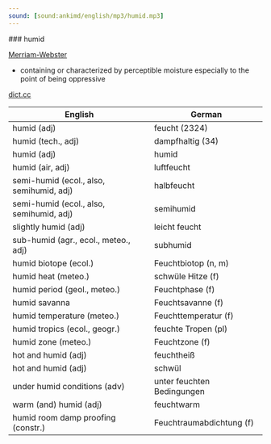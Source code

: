 ```yaml
---
sound: [sound:ankimd/english/mp3/humid.mp3]
---
```


\### humid

[Merriam-Webster](https://www.merriam-webster.com/dictionary/humid)

- containing or characterized by perceptible moisture especially to the point of being oppressive

[dict.cc](https://www.dict.cc/humid)

| English        | German       |
| -------------- | ------------ |
| humid (adj) | feucht (2324) |
| humid (tech., adj) | dampfhaltig (34) |
| humid (adj) | humid |
| humid (air, adj) | luftfeucht |
| semi-humid (ecol., also, semihumid, adj) | halbfeucht |
| semi-humid (ecol., also, semihumid, adj) | semihumid |
| slightly humid (adj) | leicht feucht |
| sub-humid (agr., ecol., meteo., adj) | subhumid |
| humid biotope (ecol.) | Feuchtbiotop (n, m) |
| humid heat (meteo.) | schwüle Hitze (f) |
| humid period (geol., meteo.) | Feuchtphase (f) |
| humid savanna | Feuchtsavanne (f) |
| humid temperature <HT> (meteo.) | Feuchttemperatur <FT> (f) |
| humid tropics (ecol., geogr.) | feuchte Tropen (pl) |
| humid zone (meteo.) | Feuchtzone (f) |
| hot and humid (adj) | feuchtheiß |
| hot and humid (adj) | schwül |
| under humid conditions (adv) | unter feuchten Bedingungen |
| warm (and) humid (adj) | feuchtwarm |
| humid room damp proofing (constr.) | Feuchtraumabdichtung (f) |
